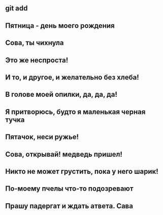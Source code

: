 ## git add
## Пятница - день моего рождения
## Сова, ты чихнула
## Это же неспроста!
## И то, и другое, и желательно без хлеба! 
## В голове моей опилки, да, да, да! 
## Я притворюсь, будто я маленькая черная тучка
## Пятачок, неси ружье! 
## Сова, открывай! медведь пришел!
## Никто не может грустить, пока у него шарик! 
## По-моему пчелы что-то подозревают
## Прашу падергат и ждать атвета. Сава 
